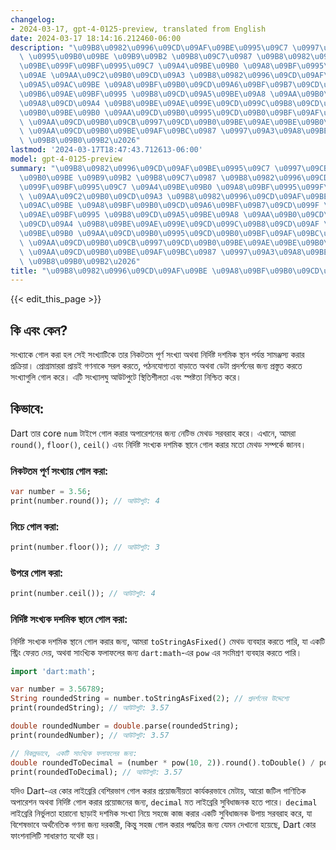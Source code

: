 ```yaml
---
changelog:
- 2024-03-17, gpt-4-0125-preview, translated from English
date: 2024-03-17 18:14:16.212460-06:00
description: "\u09B8\u0982\u0996\u09CD\u09AF\u09BE\u0995\u09C7 \u0997\u09CB\u09B2\
  \ \u0995\u09B0\u09BE \u09B9\u09B2 \u09B8\u09C7\u0987 \u09B8\u0982\u0996\u09CD\u09AF\
  \u09BE\u099F\u09BF\u0995\u09C7 \u09A4\u09BE\u09B0 \u09A8\u09BF\u0995\u099F\u09A4\
  \u09AE \u09AA\u09C2\u09B0\u09CD\u09A3 \u09B8\u0982\u0996\u09CD\u09AF\u09BE \u0985\
  \u09A5\u09AC\u09BE \u09A8\u09BF\u09B0\u09CD\u09A6\u09BF\u09B7\u09CD\u099F \u09A6\
  \u09B6\u09AE\u09BF\u0995 \u09B8\u09CD\u09A5\u09BE\u09A8 \u09AA\u09B0\u09CD\u09AF\
  \u09A8\u09CD\u09A4 \u09B8\u09BE\u09AE\u099E\u09CD\u099C\u09B8\u09CD\u09AF \u0995\
  \u09B0\u09BE\u09B0 \u09AA\u09CD\u09B0\u0995\u09CD\u09B0\u09BF\u09AF\u09BC\u09BE\u0964\
  \ \u09AA\u09CD\u09B0\u09CB\u0997\u09CD\u09B0\u09BE\u09AE\u09BE\u09B0\u09B0\u09BE\
  \ \u09AA\u09CD\u09B0\u09BE\u09AF\u09BC\u0987 \u0997\u09A3\u09A8\u09BE\u0995\u09C7\
  \ \u09B8\u09B0\u09B2\u2026"
lastmod: '2024-03-17T18:47:43.712613-06:00'
model: gpt-4-0125-preview
summary: "\u09B8\u0982\u0996\u09CD\u09AF\u09BE\u0995\u09C7 \u0997\u09CB\u09B2 \u0995\
  \u09B0\u09BE \u09B9\u09B2 \u09B8\u09C7\u0987 \u09B8\u0982\u0996\u09CD\u09AF\u09BE\
  \u099F\u09BF\u0995\u09C7 \u09A4\u09BE\u09B0 \u09A8\u09BF\u0995\u099F\u09A4\u09AE\
  \ \u09AA\u09C2\u09B0\u09CD\u09A3 \u09B8\u0982\u0996\u09CD\u09AF\u09BE \u0985\u09A5\
  \u09AC\u09BE \u09A8\u09BF\u09B0\u09CD\u09A6\u09BF\u09B7\u09CD\u099F \u09A6\u09B6\
  \u09AE\u09BF\u0995 \u09B8\u09CD\u09A5\u09BE\u09A8 \u09AA\u09B0\u09CD\u09AF\u09A8\
  \u09CD\u09A4 \u09B8\u09BE\u09AE\u099E\u09CD\u099C\u09B8\u09CD\u09AF \u0995\u09B0\
  \u09BE\u09B0 \u09AA\u09CD\u09B0\u0995\u09CD\u09B0\u09BF\u09AF\u09BC\u09BE\u0964\
  \ \u09AA\u09CD\u09B0\u09CB\u0997\u09CD\u09B0\u09BE\u09AE\u09BE\u09B0\u09B0\u09BE\
  \ \u09AA\u09CD\u09B0\u09BE\u09AF\u09BC\u0987 \u0997\u09A3\u09A8\u09BE\u0995\u09C7\
  \ \u09B8\u09B0\u09B2\u2026"
title: "\u09B8\u0982\u0996\u09CD\u09AF\u09BE \u09A8\u09BF\u09B0\u09CD\u09A3\u09DF"
---
```


{{< edit_this_page >}}

## কি এবং কেন?

সংখ্যাকে গোল করা হল সেই সংখ্যাটিকে তার নিকটতম পূর্ণ সংখ্যা অথবা নির্দিষ্ট দশমিক স্থান পর্যন্ত সামঞ্জস্য করার প্রক্রিয়া। প্রোগ্রামাররা প্রায়ই গণনাকে সরল করতে, পঠনযোগ্যতা বাড়াতে অথবা ডেটা প্রদর্শনের জন্য প্রস্তুত করতে সংখ্যাগুলি গোল করে। এটি সংখ্যালঘু আউটপুটে স্থিতিশীলতা এবং স্পষ্টতা নিশ্চিত করে।

## কিভাবে:

Dart তার core `num` টাইপে গোল করার অপারেশনের জন্য নেটিভ মেথড সরবরাহ করে। এখানে, আমরা `round()`, `floor()`, `ceil()` এবং নির্দিষ্ট সংখ্যক দশমিক স্থানে গোল করার মতো মেথড সম্পর্কে জানব।

### নিকটতম পূর্ণ সংখ্যায় গোল করা:

```dart
var number = 3.56;
print(number.round()); // আউটপুট: 4
```

### নিচে গোল করা:

```dart
print(number.floor()); // আউটপুট: 3
```

### উপরে গোল করা:

```dart
print(number.ceil()); // আউটপুট: 4
```

### নির্দিষ্ট সংখ্যক দশমিক স্থানে গোল করা:

নির্দিষ্ট সংখ্যক দশমিক স্থানে গোল করার জন্য, আমরা `toStringAsFixed()` মেথড ব্যবহার করতে পারি, যা একটি স্ট্রিং ফেরত দেয়, অথবা সাংখ্যিক ফলাফলের জন্য `dart:math`-এর `pow` এর সংমিশ্রণ ব্যবহার করতে পারি।

```dart
import 'dart:math';

var number = 3.56789;
String roundedString = number.toStringAsFixed(2); // প্রদর্শনের উদ্দেশ্যে
print(roundedString); // আউটপুট: 3.57

double roundedNumber = double.parse(roundedString);
print(roundedNumber); // আউটপুট: 3.57

// বিকল্পভাবে, একটি সাংখ্যিক ফলাফলের জন্য:
double roundedToDecimal = (number * pow(10, 2)).round().toDouble() / pow(10, 2);
print(roundedToDecimal); // আউটপুট: 3.57
```

যদিও Dart-এর কোর লাইব্রেরি বেশিরভাগ গোল করার প্রয়োজনীয়তা কার্যকরভাবে মেটায়, আরো জটিল গাণিতিক অপারেশন অথবা নির্দিষ্ট গোল করার প্রয়োজনের জন্য, `decimal` মত লাইব্রেরি সুবিধাজনক হতে পারে। `decimal` লাইব্রেরি নির্ভুলতা হারানো ছাড়াই দশমিক সংখ্যা নিয়ে সহজে কাজ করার একটি সুবিধাজনক উপায় সরবরাহ করে, যা বিশেষভাবে অর্থনৈতিক গণনা জন্য দরকারী, কিন্তু সহজ গোল করার পদ্ধতির জন্য যেমন দেখানো হয়েছে, Dart কোর ফাংশনালিটি সাধারণত যথেষ্ট হয়।
